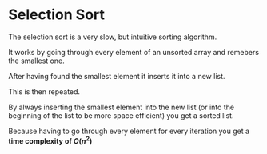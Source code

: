 # Selection Sort

The selection sort is a very slow, but intuitive sorting algorithm.

It works by going through every element of an unsorted array and remebers the smallest one.

After having found the smallest element it inserts it into a new list.

This is then repeated.

By always inserting the smallest element into the new list (or into the beginning of the list to be more space efficient) you get a sorted list.

Because having to go through every element for every iteration you get a **time complexity of $O(n^2)$**
